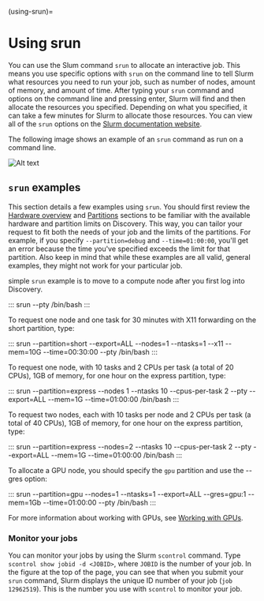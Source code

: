 (using-srun)=

# Using srun

You can use the Slum command `srun` to allocate an interactive job. This means you use specific options with `srun`
on the command line to tell Slurm what resources you need to run your job, such as number of nodes, amount of memory, and amount of
time. After typing your `srun` command and options on the command line and pressing enter, Slurm will find and then allocate the resources
you specified. Depending on what you specified, it can take a few minutes for Slurm to allocate those resources. You can view all of the
`srun` options on the [Slurm documentation website](https://slurm.schedmd.com/archive/slurm-17.11.6/srun.html).

The following image shows an example of an `srun` command as run on a command line.

![Alt text](../images/srun_example.jpg)

## `srun` examples

This section details a few examples using `srun`. You should first review the [Hardware overview](../03_hardware/01_hardware_overview.md) and [Partitions](../03_hardware/02_partitions.md) sections
to be familiar with the available hardware and partition limits on Discovery. This way, you can tailor your request to fit both the needs of your job
and the limits of the partitions. For example, if you specify `--partition=debug` and `--time=01:00:00`, you'll get an error because the
time you've specified exceeds the limit for that partition. Also keep in mind that while these examples are all valid, general examples, they might not work
for your particular job.

simple `srun` example is to move to a compute node after you first log into Discovery.

:::
srun --pty /bin/bash
:::

To request one node and one task for 30 minutes with X11 forwarding on the short partition, type:

:::
srun --partition=short --export=ALL --nodes=1 --ntasks=1 --x11 --mem=10G --time=00:30:00 --pty /bin/bash
:::

To request one node, with 10 tasks and 2 CPUs per task (a total of 20 CPUs), 1GB of memory, for one hour on the express partition, type:

:::
srun --partition=express  --nodes 1 --ntasks 10 --cpus-per-task 2 --pty --export=ALL --mem=1G --time=01:00:00 /bin/bash
:::

To request two nodes, each with 10 tasks per node and 2 CPUs per task (a total of 40 CPUs), 1GB of memory, for one hour on the express partition, type:

:::
srun --partition=express  --nodes=2 --ntasks 10 --cpus-per-task 2 --pty --export=ALL --mem=1G --time=01:00:00 /bin/bash
:::

To allocate a GPU node, you should specify the `gpu` partition and use the --gres option:

:::
srun --partition=gpu --nodes=1 --ntasks=1 --export=ALL --gres=gpu:1 --mem=1Gb --time=01:00:00 --pty /bin/bash
:::

For more information about working with GPUs, see [Working with GPUs](../05_using-discovery/04_workingwithgpu.md).

### Monitor your jobs

You can monitor your jobs by using the Slurm `scontrol` command. Type `scontrol show jobid -d <JOBID>`, where `JOBID` is the number of your job.
In the figure at the top of the page, you can see that when you submit your `srun` command, Slurm displays the unique ID number of your job (`job 12962519`).
This is the number you use with `scontrol` to monitor your job.
